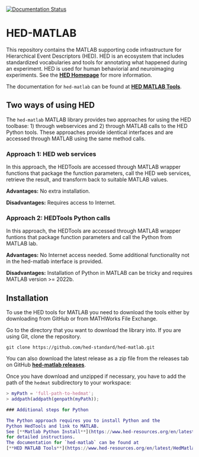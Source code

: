 [![Documentation Status](https://readthedocs.org/projects/hed-matlab/badge/?version=latest)](https://www.hed-matlab.org/en/latest/?badge=latest)

# HED-MATLAB
This repository contains the MATLAB supporting code infrastructure 
for Hierarchical Event Descriptors (HED).
HED is an ecosystem that includes standardized vocabularies and
tools for annotating what happened during an experiment.
HED is used for human behaviorial and neuroimaging experiments.
See the [**HED Homepage**](https://www.hedtags.org) for more information.

The documentation for `hed-matlab` can be found at
[**HED MATLAB Tools**](https://www.hed-resources.org/en/latest/HedMatlabTools.html).

## Two ways of using HED

The `hed-matlab` MATLAB library provides two approaches for
using the HED toolbase: 1) through webservices and 2) through
MATLAB calls to the HED Python tools.
These approaches provide identical interfaces and are accessed 
through MATLAB using the same method calls.

### Approach 1: HED web services

In this approach, the HEDTools are accessed through MATLAB
wrapper functions that package the function parameters,
call the HED web services, retrieve the result, and transform
back to suitable MATLAB values.

**Advantages:** No extra installation.

**Disadvantages:** Requires access to Internet.

### Approach 2: HEDTools Python calls

In this approach, the HEDTools are accessed through MATLAB
wrapper funtions that package function parameters and
call the Python from MATLAB lab.

**Advantages:** No Internet access needed. Some additional
functionality not in the hed-matlab interface is provided.

**Disadvantages:** Installation of Python in MATLAB can be
tricky and requires MATLAB version >= 2022b.


## Installation

To use the HED tools for MATLAB you need to download the tools
either by downloading from GitHub or from MATHWorks File Exchange.

Go to the directory that you want to download the library into.
If you are using Git, clone the repository.

```shell
git clone https://github.com/hed-standard/hed-matlab.git
```

You can also download the latest release as a zip file
from the releases tab on GitHub
[**hed-matlab releases**](https://github.com/hed-standard/hed-matlab/releases).


Once you have download and unzipped if necessary, you have
to add the path of the `hedmat` subdirectory to your workspace:

```matlab
> myPath = 'full-path-to-hedmat';
> addpath(addpath(genpath(myPath));

### Additional steps for Python

The Python approach requires you to install Python and the
Python HedTools and link to MATLAB.
See [**Matlab Python Install**](https://www.hed-resources.org/en/latest/HedMatlabTools.html#matlab-python-install)
for detailed instructions.
The documentation for `hed-matlab` can be found at
[**HED MATLAB Tools**](https://www.hed-resources.org/en/latest/HedMatlabTools.html).
